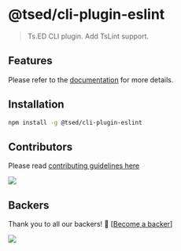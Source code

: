 # @tsed/cli-plugin-eslint 

> Ts.ED CLI plugin. Add TsLint support.

## Features

Please refer to the [documentation](https://cli.tsed.io/) for more details.

## Installation

```bash
npm install -g @tsed/cli-plugin-eslint
```

## Contributors
Please read [contributing guidelines here](https://tsed.io/CONTRIBUTING.html)

<a href="https://github.com/TypedProject/ts-express-decorators/graphs/contributors"><img src="https://opencollective.com/tsed/contributors.svg?width=890" /></a>


## Backers

Thank you to all our backers! 🙏 [[Become a backer](https://opencollective.com/tsed#backer)]

<a href="https://opencollective.com/tsed#backers" target="_blank"><img src="https://opencollective.com/tsed/tiers/backer.svg?width=890"></a>
